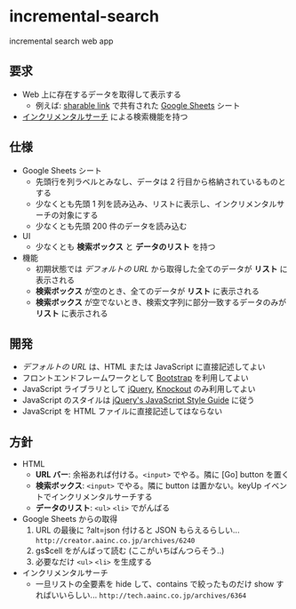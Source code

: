 # incremental-search
incremental search web app

要求
----

* Web 上に存在するデータを取得して表示する
  * 例えば: [sharable link](https://support.google.com/docs/answer/2494822) で共有された [Google Sheets](https://docs.google.com/spreadsheets/) シート
* [インクリメンタルサーチ](https://ja.wikipedia.org/wiki/%E3%82%A4%E3%83%B3%E3%82%AF%E3%83%AA%E3%83%A1%E3%83%B3%E3%82%BF%E3%83%AB%E3%82%B5%E3%83%BC%E3%83%81) による検索機能を持つ

仕様
----

* Google Sheets シート
  * 先頭行を列ラベルとみなし、データは 2 行目から格納されているものとする
  * 少なくとも先頭 1 列を読み込み、リストに表示し、インクリメンタルサーチの対象にする
  * 少なくとも先頭 200 件のデータを読み込む
* UI
  * 少なくとも **検索ボックス** と **データのリスト** を持つ
* 機能
  * 初期状態では *デフォルトの URL* から取得した全てのデータが **リスト** に表示される
  * **検索ボックス** が空のとき、全てのデータが **リスト** に表示される
  * **検索ボックス** が空でないとき、検索文字列に部分一致するデータのみが **リスト** に表示される

開発
----

* *デフォルトの URL* は、HTML または JavaScript に直接記述してよい
* フロントエンドフレームワークとして [Bootstrap](http://getbootstrap.com/) を利用してよい
* JavaScript ライブラリとして [jQuery](http://jquery.com/), [Knockout](http://knockoutjs.com/) のみ利用してよい
* JavaScript のスタイルは [jQuery's JavaScript Style Guide](https://contribute.jquery.org/style-guide/js/) に従う
* JavaScript を HTML ファイルに直接記述してはならない

方針
----

* HTML
  * **URL バー**: 余裕あれば付ける。`<input>` でやる。隣に [Go] button を置く
  * **検索ボックス**: `<input>` でやる。隣に button は置かない。keyUp イベントでインクリメンタルサーチする
  * **データのリスト**: `<ul>` `<li>` でがんばる
* Google Sheets からの取得
  1. URL の最後に ?alt=json 付けると JSON もらえるらしい... `http://creator.aainc.co.jp/archives/6240`
  2. gs$cell をがんばって読む (ここがいちばんつらそう..)
  3. 必要なだけ `<ul>` `<li>` を生成する
* インクリメンタルサーチ
  * 一旦リストの全要素を hide して、contains で絞ったものだけ show すればいいらしい... `http://tech.aainc.co.jp/archives/6364`

